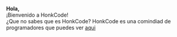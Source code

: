 <b>Hola,</b></br>
¡Bienvenido a HonkCode!</br>
¿Que no sabes que es HonkCode? HonkCode es una comindiad de programadores que puedes ver <a href="instagram.com/honkcode">aqui</a></br>
